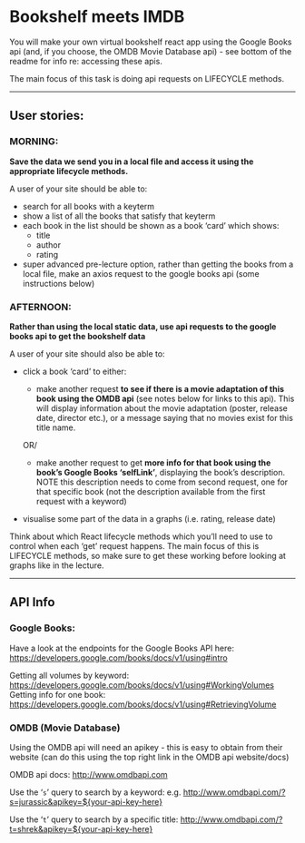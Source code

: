 # Bookshelf meets IMDB

You will make your own virtual bookshelf react app using the Google Books api (and, if you choose, the OMDB Movie Database api) - see bottom of the readme for info re: accessing these apis.

The main focus of this task is doing api requests on LIFECYCLE methods.

---

## User stories:

### MORNING:

**Save the data we send you in a local file and access it using the appropriate lifecycle methods.**

A user of your site should be able to:

- search for all books with a keyterm
- show a list of all the books that satisfy that keyterm
- each book in the list should be shown as a book ‘card’ which shows:
  - title
  - author
  - rating
- super advanced pre-lecture option, rather than getting the books from a local file, make an axios request to the google books api (some instructions below)

### AFTERNOON:

**Rather than using the local static data, use api requests to the google books api to get the bookshelf data**

A user of your site should also be able to:

- click a book ‘card’ to either:

  - make another request **to see if there is a movie adaptation of this book using the OMDB api** (see notes below for links to this api). This will display information about the movie adaptation (poster, release date, director etc.), or a message saying that no movies exist for this title name.

  OR/

  - make another request to get **more info for that book using the book’s Google Books ‘selfLink’**, displaying the book’s description. NOTE this description needs to come from second request, one for that specific book (not the description available from the first request with a keyword)

- visualise some part of the data in a graphs (i.e. rating, release date)

Think about which React lifecycle methods which you’ll need to use to control when each ‘get’ request happens. The main focus of this is LIFECYCLE methods, so make sure to get these working before looking at graphs like in the lecture.

---

## API Info

### Google Books:

Have a look at the endpoints for the Google Books API here: https://developers.google.com/books/docs/v1/using#intro

Getting all volumes by keyword: https://developers.google.com/books/docs/v1/using#WorkingVolumes
Getting info for one book: https://developers.google.com/books/docs/v1/using#RetrievingVolume

### OMDB (Movie Database)

Using the OMDB api will need an apikey - this is easy to obtain from their website (can do this using the top right link in the OMDB api website/docs)

OMDB api docs: http://www.omdbapi.com

Use the ‘`s`’ query to search by a keyword: e.g. http://www.omdbapi.com/?s=jurassic&apikey=${your-api-key-here}

Use the ‘`t`’ query to search by a specific title: http://www.omdbapi.com/?t=shrek&apikey=${your-api-key-here}